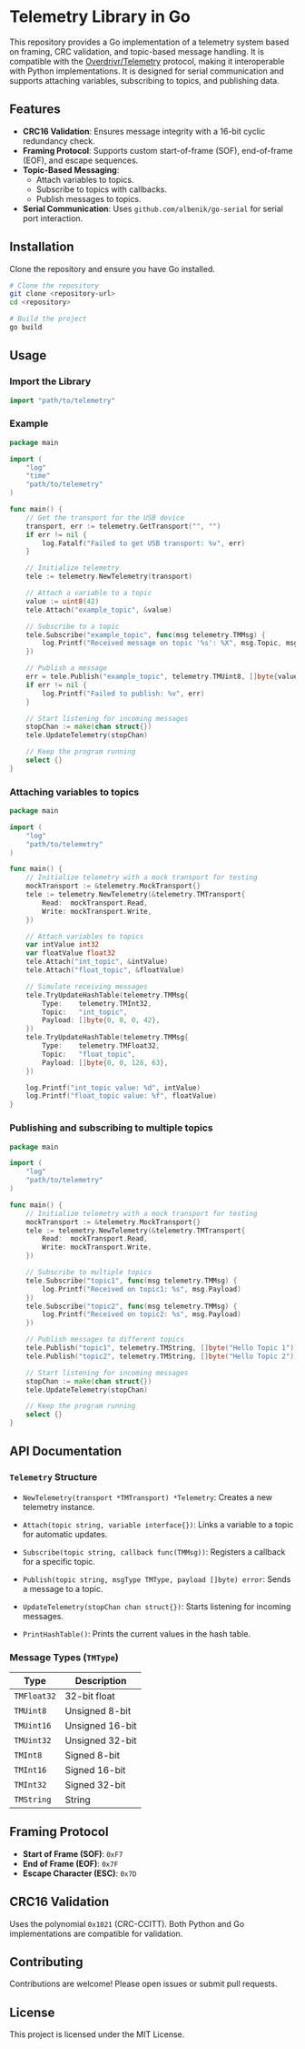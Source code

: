 # Telemetry Library in Go

This repository provides a Go implementation of a telemetry system based on framing, CRC validation, and topic-based message handling. It is compatible with the [Overdrivr/Telemetry](https://github.com/Overdrivr/Telemetry) protocol, making it interoperable with Python implementations. It is designed for serial communication and supports attaching variables, subscribing to topics, and publishing data.

## Features

- **CRC16 Validation**: Ensures message integrity with a 16-bit cyclic redundancy check.
- **Framing Protocol**: Supports custom start-of-frame (SOF), end-of-frame (EOF), and escape sequences.
- **Topic-Based Messaging**:
  - Attach variables to topics.
  - Subscribe to topics with callbacks.
  - Publish messages to topics.
- **Serial Communication**: Uses `github.com/albenik/go-serial` for serial port interaction.

## Installation

Clone the repository and ensure you have Go installed.

```bash
# Clone the repository
git clone <repository-url>
cd <repository>

# Build the project
go build
```

## Usage

### Import the Library

```go
import "path/to/telemetry"
```

### Example

```go
package main

import (
	"log"
	"time"
	"path/to/telemetry"
)

func main() {
	// Get the transport for the USB device
	transport, err := telemetry.GetTransport("", "")
	if err != nil {
		log.Fatalf("Failed to get USB transport: %v", err)
	}

	// Initialize telemetry
	tele := telemetry.NewTelemetry(transport)

	// Attach a variable to a topic
	value := uint8(42)
	tele.Attach("example_topic", &value)

	// Subscribe to a topic
	tele.Subscribe("example_topic", func(msg telemetry.TMMsg) {
		log.Printf("Received message on topic '%s': %X", msg.Topic, msg.Payload)
	})

	// Publish a message
	err = tele.Publish("example_topic", telemetry.TMUint8, []byte{value})
	if err != nil {
		log.Printf("Failed to publish: %v", err)
	}

	// Start listening for incoming messages
	stopChan := make(chan struct{})
	tele.UpdateTelemetry(stopChan)

	// Keep the program running
	select {}
}
```

### Attaching variables to topics
```go
package main

import (
    "log"
    "path/to/telemetry"
)

func main() {
    // Initialize telemetry with a mock transport for testing
    mockTransport := &telemetry.MockTransport{}
    tele := telemetry.NewTelemetry(&telemetry.TMTransport{
        Read:  mockTransport.Read,
        Write: mockTransport.Write,
    })

    // Attach variables to topics
    var intValue int32
    var floatValue float32
    tele.Attach("int_topic", &intValue)
    tele.Attach("float_topic", &floatValue)

    // Simulate receiving messages
    tele.TryUpdateHashTable(telemetry.TMMsg{
        Type:    telemetry.TMInt32,
        Topic:   "int_topic",
        Payload: []byte{0, 0, 0, 42},
    })
    tele.TryUpdateHashTable(telemetry.TMMsg{
        Type:    telemetry.TMFloat32,
        Topic:   "float_topic",
        Payload: []byte{0, 0, 128, 63},
    })

    log.Printf("int_topic value: %d", intValue)
    log.Printf("float_topic value: %f", floatValue)
}
```

### Publishing and subscribing to multiple topics
```go
package main

import (
    "log"
    "path/to/telemetry"
)

func main() {
    // Initialize telemetry with a mock transport for testing
    mockTransport := &telemetry.MockTransport{}
    tele := telemetry.NewTelemetry(&telemetry.TMTransport{
        Read:  mockTransport.Read,
        Write: mockTransport.Write,
    })

    // Subscribe to multiple topics
    tele.Subscribe("topic1", func(msg telemetry.TMMsg) {
        log.Printf("Received on topic1: %s", msg.Payload)
    })
    tele.Subscribe("topic2", func(msg telemetry.TMMsg) {
        log.Printf("Received on topic2: %s", msg.Payload)
    })

    // Publish messages to different topics
    tele.Publish("topic1", telemetry.TMString, []byte("Hello Topic 1"))
    tele.Publish("topic2", telemetry.TMString, []byte("Hello Topic 2"))

    // Start listening for incoming messages
    stopChan := make(chan struct{})
    tele.UpdateTelemetry(stopChan)

    // Keep the program running
    select {}
}
```

## API Documentation

### `Telemetry` Structure

- `NewTelemetry(transport *TMTransport) *Telemetry`:
  Creates a new telemetry instance.

- `Attach(topic string, variable interface{})`:
  Links a variable to a topic for automatic updates.

- `Subscribe(topic string, callback func(TMMsg))`:
  Registers a callback for a specific topic.

- `Publish(topic string, msgType TMType, payload []byte) error`:
  Sends a message to a topic.

- `UpdateTelemetry(stopChan chan struct{})`:
  Starts listening for incoming messages.

- `PrintHashTable()`:
  Prints the current values in the hash table.

### Message Types (`TMType`)

| Type       | Description     |
|------------|-----------------|
| `TMFloat32`| 32-bit float    |
| `TMUint8`  | Unsigned 8-bit  |
| `TMUint16` | Unsigned 16-bit |
| `TMUint32` | Unsigned 32-bit |
| `TMInt8`   | Signed 8-bit    |
| `TMInt16`  | Signed 16-bit   |
| `TMInt32`  | Signed 32-bit   |
| `TMString` | String          |

## Framing Protocol

- **Start of Frame (SOF)**: `0xF7`
- **End of Frame (EOF)**: `0x7F`
- **Escape Character (ESC)**: `0x7D`

## CRC16 Validation

Uses the polynomial `0x1021` (CRC-CCITT). Both Python and Go implementations are compatible for validation.

## Contributing

Contributions are welcome! Please open issues or submit pull requests.

## License

This project is licensed under the MIT License.

